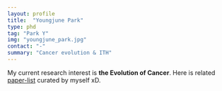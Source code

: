 ```yaml
---
layout: profile
title:  "Youngjune Park"
type: phd
tag: "Park Y"
img: "youngjune_park.jpg"
contact: "-"
summary: "Cancer evolution & ITH"
---
```

My current research interest is **the Evolution of Cancer**. Here is related [paper-list](https://github.com/iron-lion/Awesome-CancerEvolution) curated by myself xD. 
